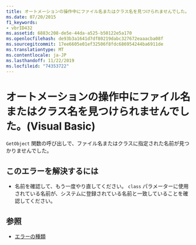 ```yaml
---
title: オートメーションの操作中にファイル名またはクラス名を見つけられませんでした。
ms.date: 07/20/2015
f1_keywords:
- vbrID432
ms.assetid: 6883c208-de5e-44da-a525-b50122e5a170
ms.openlocfilehash: de93b3a1641d7df80219dabc327672eaaacba08f
ms.sourcegitcommit: 17ee6605e01ef32506f8fdc686954244ba6911de
ms.translationtype: MT
ms.contentlocale: ja-JP
ms.lasthandoff: 11/22/2019
ms.locfileid: "74353722"
---
```

# <a name="file-name-or-class-name-not-found-during-automation-operation-visual-basic"></a>オートメーションの操作中にファイル名またはクラス名を見つけられませんでした。(Visual Basic)
`GetObject` 関数の呼び出しで、ファイル名またはクラスに指定された名前が見つかりませんでした。  
  
## <a name="to-correct-this-error"></a>このエラーを解決するには  
  
- 名前を確認して、もう一度やり直してください。 `class` パラメーターに使用されている名前が、システムに登録されている名前と一致していることを確認してください。  
  
## <a name="see-also"></a>参照

- [エラーの種類](../../../visual-basic/programming-guide/language-features/error-types.md)
